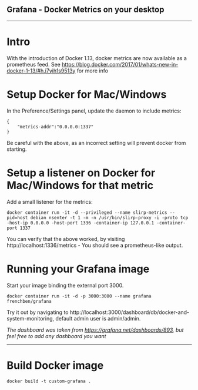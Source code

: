 ## Grafana - Docker Metrics on your desktop

---
# Intro
With the introduction of Docker 1.13, docker metrics are now available as a prometheus feed. See https://blog.docker.com/2017/01/whats-new-in-docker-1-13/#h.i7yih1s9513y for more info

# Setup Docker for Mac/Windows
In the Preference/Settings panel, update the daemon to include metrics:
```
{
	"metrics-addr":"0.0.0.0:1337"
}
```
Be careful with the above, as an incorrect setting will prevent docker from starting. 

# <HACK> Setup a listener on Docker for Mac/Windows for that metric
Add a small listener for the metrics:
```
docker container run -it -d --privileged --name slirp-metrics --pid=host debian nsenter -t 1 -m -n /usr/bin/slirp-proxy -i -proto tcp -host-ip 0.0.0.0 -host-port 1336 -container-ip 127.0.0.1 -container-port 1337
```
You can verify that the above worked, by visiting http://localhost:1336/metrics - You should see a prometheus-like output.

# Running your Grafana image 
Start your image binding the external port 3000.
```
docker container run -it -d -p 3000:3000 --name grafana frenchben/grafana
```
Try it out by navigating to http://localhost:3000/dashboard/db/docker-and-system-monitoring, default admin user is admin/admin.


_The dashboard was taken from https://grafana.net/dashboards/893, but feel free to add any dashboard you want_

---
# Build Docker image

```
docker build -t custom-grafana .
```
